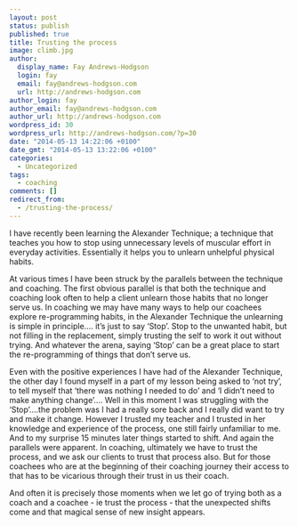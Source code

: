 ```yaml
---
layout: post
status: publish
published: true
title: Trusting the process
image: climb.jpg
author:
  display_name: Fay Andrews-Hodgson
  login: fay
  email: fay@andrews-hodgson.com
  url: http://andrews-hodgson.com
author_login: fay
author_email: fay@andrews-hodgson.com
author_url: http://andrews-hodgson.com
wordpress_id: 30
wordpress_url: http://andrews-hodgson.com/?p=30
date: "2014-05-13 14:22:06 +0100"
date_gmt: "2014-05-13 13:22:06 +0100"
categories:
  - Uncategorized
tags:
  - coaching
comments: []
redirect_from:
  - /trusting-the-process/
---
```


<p>I have recently been learning the Alexander Technique; a technique that teaches you how to stop using unnecessary levels of muscular effort in everyday activities. Essentially it helps you to unlearn unhelpful physical habits.</p>

<!--more-->

<p>At various times I have been struck by the parallels between the technique and coaching. The first obvious parallel is that both the technique and coaching look often to help a client unlearn those habits that no longer serve us. In coaching we may have many ways to help our coachees explore re-programming habits, in the Alexander Technique the unlearning is simple in principle.... it’s just to say ‘Stop’. Stop to the unwanted habit, but not filling in the replacement, simply trusting the self to work it out without trying. And whatever the arena, saying ‘Stop’ can be a great place to start the re-programming of things that don’t serve us.</p>
<p>Even with the positive experiences I have had of the Alexander Technique, the other day I found myself in a part of my lesson being asked to ‘not try’, to tell myself that ‘there was nothing I needed to do’ and ‘I didn’t need to make anything change’.... Well in this moment I was struggling with the ‘Stop’....the problem was I had a really sore back and I really did want to try and make it change. However I trusted my teacher and I trusted in her knowledge and experience of the process, one still fairly unfamiliar to me. And to my surprise 15 minutes later things started to shift. And again the parallels were apparent. In coaching, ultimately we have to trust the process, and we ask our clients to trust that process also. But for those coachees who are at the beginning of their coaching journey their access to that has to be vicarious through their trust in us their coach.</p>
<p>And often it is precisely those moments when we let go of trying both as a coach and a coachee - ie trust the process - that the unexpected shifts come and that magical sense of new insight appears.</p>
